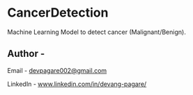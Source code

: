 # CancerDetection
Machine Learning Model to detect cancer (Malignant/Benign).

## Author - 
Email - devpagare002@gmail.com 

LinkedIn - www.linkedin.com/in/devang-pagare/
